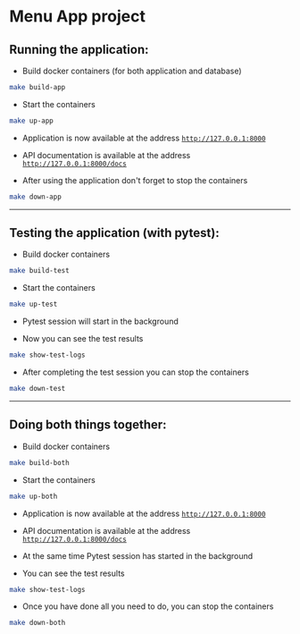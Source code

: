 # Menu App project

## Running the application:
* Build docker containers (for both application and database)
```bash
make build-app
```
* Start the containers
```bash
make up-app
```
* Application is now available at the address [`http://127.0.0.1:8000`](http://127.0.0.1:8000)
* API documentation is available at the address [`http://127.0.0.1:8000/docs`](http://127.0.0.1:8000/docs)

* After using the application don't forget to stop the containers
```bash
make down-app
```
---

## Testing the application (with pytest):
* Build docker containers
```bash
make build-test
```
* Start the containers
```bash
make up-test
```
* Pytest session will start in the background

* Now you can see the test results
```bash
make show-test-logs
```
* After completing the test session you can stop the containers
```bash
make down-test
```
---

## Doing both things together:
* Build docker containers
```bash
make build-both
```
* Start the containers
```bash
make up-both
```
* Application is now available at the address [`http://127.0.0.1:8000`](http://127.0.0.1:8000)
* API documentation is available at the address [`http://127.0.0.1:8000/docs`](http://127.0.0.1:8000/docs)
* At the same time Pytest session has started in the background

* You can see the test results
```bash
make show-test-logs
```
* Once you have done all you need to do, you can stop the containers
```bash
make down-both
```
